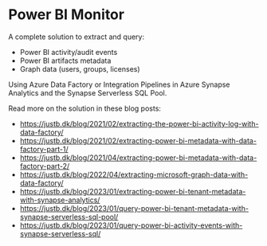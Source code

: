 # Power BI Monitor

A complete solution to extract and query:
 - Power BI activity/audit events
 - Power BI artifacts metadata
 - Graph data (users, groups, licenses)

Using Azure Data Factory or Integration Pipelines in Azure Synapse Analytics and the Synapse Serverless SQL Pool.

Read more on the solution in these blog posts:
 - https://justb.dk/blog/2021/02/extracting-the-power-bi-activity-log-with-data-factory/
 - https://justb.dk/blog/2021/02/extracting-power-bi-metadata-with-data-factory-part-1/
 - https://justb.dk/blog/2021/04/extracting-power-bi-metadata-with-data-factory-part-2/
 - https://justb.dk/blog/2022/04/extracting-microsoft-graph-data-with-data-factory/
 - https://justb.dk/blog/2023/01/extracting-power-bi-tenant-metadata-with-synapse-analytics/
 - https://justb.dk/blog/2023/01/query-power-bi-tenant-metadata-with-synapse-serverless-sql-pool/
 - https://justb.dk/blog/2023/01/query-power-bi-activity-events-with-synapse-serverless-sql/

